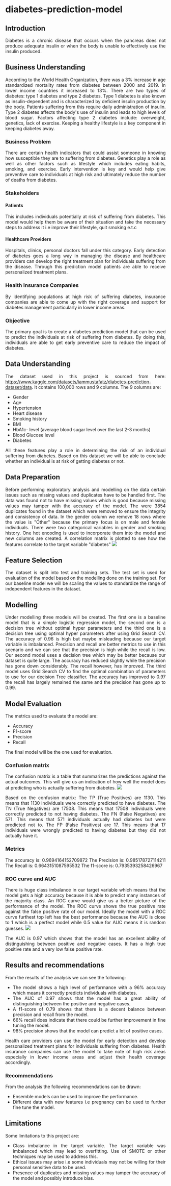 # diabetes-prediction-model
<div style="text-align:justify;">

## Introduction
Diabetes is a chronic disease that occurs when the pancreas does not produce adequate insulin or when the body is unable to effectively use the insulin produced. 
## Business Understanding
According to the World Health Organization, there was a 3% increase in age standardized mortality rates from diabetes between 2000 and 2019. In lower income countries it increased to 13%. There are two types of diabetes: type 1 diabetes and type 2 diabetes. Type 1 diabetes is also known as insulin-dependent and is characterized by deficient insulin production by the body. Patients suffering from this require daily administration of insulin. Type 2 diabetes affects the body's use of insulin and leads to high levels of blood sugar. Factors affecting type 2 diabetes include: overweight, genetics, lack of exercise. Keeping a healthy lifestyle is a key component in keeping diabetes away.
### Business Problem
There are certain health indicators that could assist someone in knowing how susceptible they are to suffering from diabetes. Genetics play a role as well as other factors such as lifestyle which includes eating habits, smoking, and exercise. Early intervention is key and would help give preventive care to individuals at high risk and ultimately reduce the number of deaths from diabetes.
### Stakeholders
#### Patients
This includes individuals potentially at risk of suffering from diabetes. This model would help them be aware of their situation and take the necessary steps to address it i.e improve their lifestyle, quit smoking e.t.c
#### Healthcare Providers
Hospitals, clinics, personal doctors fall under this category. Early detection of diabetes goes a long way in managing the disease and healthcare providers can develop the right treatment plan for individuals suffering from the disease.  Through this prediction model patients are able to receive personalized treatment plans.
### Health Insurance Companies 
By identifying populations at high risk of suffering diabetes, insurance companies are able to come up with the right coverage and support for diabetes management particularly in lower income areas.
### Objective
The primary goal is to create a diabetes prediction model that can be used to predict the individuals at risk of suffering from diabetes. By doing this, individuals are able to get early preventive care to reduce the impact of diabetes.
## Data Understanding
The dataset used in this project is sourced from here: https://www.kaggle.com/datasets/iammustafatz/diabetes-prediction-dataset/data. It contains 100,000 rows and 9 columns. The 9 columns are:
- Gender
- Age
- Hypertension
- Heart disease
- Smoking history
- BMI
- HbA1c- level (average blood sugar level over the last 2-3 months)
- Blood Glucose level
- Diabetes

All these features play a role in determining the risk of an individual suffering from diabetes. Based on this dataset we will be able to conclude whether an individual is at risk of getting diabetes or not.
## Data Preparation
Before performing exploratory analysis and modelling on the data certain issues such as missing values and duplicates have to be handled first. The data was found not to have missing values which is good because missing values may tamper with the accuracy of the model. The were 3854 duplicates found in the dataset which were removed to ensure the integrity and consistency of data.
In the gender column we remove 18 rows where the value is "Other" because the primary focus is on male and female individuals. There were two categorical variables in gender and smoking history. One hot encoding is used to incorporate them into the model and new columns are created. A correlation matrix is plotted to see how the features correlate to the target variable "diabetes" <img src="Images/correlation matrix.png">
## Feature Selection
The dataset is split into test and training sets. The test set is used for evaluation of the model based on the modelling done on the training set.
For our baseline model we will be scaling the values to standardize the range of independent features in the dataset.
## Modelling
Under modelling three models will be created. The first one is a baseline model that is a simple logistic regression model, the second one is a decision tree without optimal hyper parameters and the third one is a decision tree using optimal hyper parameters after using Grid Search CV.
The accuracy of 0.96 is high but maybe misleading because our target variable is imbalanced. Precision and recall are better metrics to use in this scenario and we can see that the precision is high while the recall is low.
Our second model uses a decision tree which may be better because our dataset is quite large. The accuracy has reduced slightly while the precision has gone down considerably. The recall however, has improved.
The third model uses Grid Search CV to find the optimal combination of parameters to use for our decision Tree classifier. The accuracy has improved to 0.97 the recall has largely remained the same and the precision has gone up to 0.99.
## Model Evaluation
The metrics used to evaluate the model are:
- Accuracy
- F1-score
- Precision
- Recall

The final model will be the one used for evaluation.
### Confusion matrix
The confusion matrix is a table that summarizes the predictions against the actual outcomes. This will give us an indication of how well the model does at predicting who is actually suffering from diabetes.
<img src="Images/new_conf matrix.png">

Based on the confusion matrix:
The TP (True Positives) are 1130. This means that 1130 individuals were correctly predicted to have diabetes.
The TN (True Negatives) are 17508. This means that 17508 individuals were correctly predicted to not having diabetes.
The FN (False Negatives) are 571. This means that 571 individuals actually had diabetes but were predicted not to.
The FP (False Positives) are 17. This means that 17 individuals were wrongly predicted to having diabetes but they did not actually have it.

### Metrics
The accuracy is:  0.9694164152709872
The Precision is:  0.985178727114211
The Recall is:  0.6643151087595532
The f1-score is:  0.7935393258426967

### ROC curve and AUC
There is huge class imbalance in our target variable which means that the model gets a high accuracy because it is able to predict many instances of the majority class. An ROC curve would give us a better picture of the performance of the model. The ROC curve shows the true positive rate against the false positive rate of our model. Ideally the model with a ROC curve furthest top left has the best performance because the AUC is close to 1 which is a perfect model while 0.5 value for AUC means it is random guesses.
<img src="Images/ROC curve.png">

The AUC is 0.97 which shows that the model has an excellent ability of distinguishing between positive and negative cases. It has a high true positive rate and a very low false positive rate.
## Results and recommendations
From the results of the analysis we can see the following:
- The model shows a high level of performance with a 96% accuracy which means it correctly predicts individuals with diabetes.
- The AUC of 0.97 shows that the model has a great ability of distinguishing between the positive and negative cases.
- A f1-score of 0.79 shows that there is a decent balance between precision and recall from the model.
- 66% recall does indicate that there could be further improvement in fine tuning the model.
- 98% precision shows that the model can predict a lot of positive cases.

Health care providers can use the model for early detection and develop personalized treatment plans for individuals suffering from diabetes.
Health insurance companies can use the model to take note of high risk areas especially in lower income areas and adjust their health coverage accordingly.

### Recommendations
From the analysis the following recommendations can be drawn:
- Ensemble models can be used to improve the performance.
- Different data with new features i.e pregnancy can be used to further fine tune the model.

## Limitations
Some limitations to this project are:
- Class imbalance in the target variable. The target variable was imbalanced which may lead to overfitting. Use of SMOTE or other techniques may be used to address this.
- Ethical issues may arise i.e some individuals may not be willing for their personal sensitive data to be used.
- Presence of duplicates and missing values may tamper the accuracy of the model and possibly introduce bias.